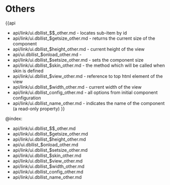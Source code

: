 Others
=======

{{api
- api/link/ui.dbllist_$$_other.md - locates sub-item by id
- api/link/ui.dbllist_$getsize_other.md - returns the current size of the component
- api/link/ui.dbllist_$height_other.md - current height of the view
- api/ui.dbllist_$onload_other.md - 
- api/link/ui.dbllist_$setsize_other.md - sets the component size
- api/link/ui.dbllist_$skin_other.md - the method which will be called when skin is defined
- api/link/ui.dbllist_$view_other.md - reference to top html element of the view
- api/link/ui.dbllist_$width_other.md - current width of the view
- api/link/ui.dbllist_config_other.md - all options from initial component configuration
- api/link/ui.dbllist_name_other.md - indicates the name of the component (a read-only property)
}}

@index:
- api/link/ui.dbllist_$$_other.md
- api/link/ui.dbllist_$getsize_other.md
- api/link/ui.dbllist_$height_other.md
- api/ui.dbllist_$onload_other.md
- api/link/ui.dbllist_$setsize_other.md
- api/link/ui.dbllist_$skin_other.md
- api/link/ui.dbllist_$view_other.md
- api/link/ui.dbllist_$width_other.md
- api/link/ui.dbllist_config_other.md
- api/link/ui.dbllist_name_other.md


